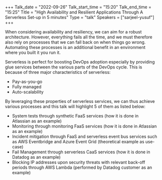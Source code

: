 +++
Talk_date = "2022-09-26"
Talk_start_time = "15:20"
Talk_end_time = "15:25"
Title = "High Availability and Resilient Applications Through A Serverless Set-up in 5 minutes"
Type = "talk"
Speakers = ["sarjeel-yusuf"]
+++

When considering availability and resiliency, we can aim for a robust architecture. However, everything fails all the time, and we must therefore also rely on processes that we can fall back on when things go wrong. Automating these processes is an additional benefit in an environment where you built it you run it.

Serverless is perfect for boosting DevOps adoption especially by providing glue services between the various parts of the DevOps cycle. This is because of three major characteristics of serverless:

- Pay-as-you-go
- Fully managed
- Auto-scalability

By leveraging these properties of serverless services, we can thus achieve various processes and this talk will highlight 5 of them as listed below:

- System tests through synthetic FaaS services (how it is done in Atlassian as an example)
- Monitoring through monitoring FaaS services (how it is done in Atlassian as an example)
- Incident mitigation through FaaS and serverless event bus services such as AWS Eventbridge and Azure Event Grid (theoretical example as use-case)
- Fail Management through serverless CaaS services (how it is done in Datadog as an example)
- Blocking IP addresses upon security threats with relevant back-off periods through AWS Lambda (performed by Datadog customer as an example)